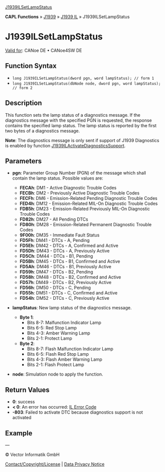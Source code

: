 [J1939ILSetLampStatus](../../../../../../CANoeDEFamily.htm#Topics/CAPLFunctions/J1939/J1939InteractionLayer/Functions/CAPLfunctionJ1939ILSetLampStatus.md)

**CAPL Functions** » [J1939](../../CAPLfunctionsJ1939StartPage.md) » [J1939 IL](../CAPLfunctionsJ1939ILOverview.md) » J1939ILSetLampStatus

# J1939ILSetLampStatus

[Valid for](../../../../Shared/FeatureAvailability.md): CANoe DE • CANoe4SW DE

## Function Syntax

- `long J1939ILSetLampStatus(dword pgn, word lampStatus); // form 1`
- `long J1939ILSetLampStatus(dbNode node, dword pgn, word lampStatus); // form 2`

## Description

This function sets the lamp status of a diagnostics message. If the diagnostics message with the specified PGN is requested, the response contains the specified lamp status. The lamp status is reported by the first two bytes of a diagnostics message.

**Note**: The diagnostics message is only sent if support of J1939 Diagnostics is enabled by function [J1939ILActivateDiagnosticsSupport](CAPLfunctionJ1939ILActivateDiagnosticsSupport.md).

## Parameters

- **pgn**: Parameter Group Number (PGN) of the message which shall contain the lamp status. Possible values are:
  - **FECAh**: DM1 - Active Diagnostic Trouble Codes
  - **FECBh**: DM2 - Previously Active Diagnostic Trouble Codes
  - **FECFh**: DM6 - Emission-Related Pending Diagnostic Trouble Codes
  - **FED4h**: DM12 - Emission-Related MIL-On Diagnostic Trouble Codes
  - **FDB5h**: DM23 - Emission-Related Previously MIL-On Diagnostic Trouble Codes
  - **FD82h**: DM27 - All Pending DTCs
  - **FD80h**: DM28 - Emission-Related Permanent Diagnostic Trouble Codes
  - **9F00h**: DM35 - Immediate Fault Status
  - **FD5Fh**: DM41 - DTCs - A, Pending
  - **FD5Eh**: DM42 - DTCs - A, Confirmed and Active
  - **FD5Dh**: DM43 - DTCs - A, Previously Active
  - **FD5Ch**: DM44 - DTCs - B1, Pending
  - **FD5Bh**: DM45 - DTCs - B1, Confirmed and Active
  - **FD5Ah**: DM46 - DTCs - B1, Previously Active
  - **FD59h**: DM47 - DTCs - B2, Pending
  - **FD58h**: DM48 - DTCs - B2, Confirmed and Active
  - **FD57h**: DM49 - DTCs - B2, Previously Active
  - **FD56h**: DM50 - DTCs - C, Pending
  - **FD55h**: DM51 - DTCs - C, Confirmed and Active
  - **FD54h**: DM52 - DTCs - C, Previously Active

- **lampStatus**: New lamp status of the diagnostics message.
  - **Byte 1**:
    - Bits 8-7: Malfunction Indicator Lamp
    - Bits 6-5: Red Stop Lamp
    - Bits 4-3: Amber Warning Lamp
    - Bits 2-1: Protect Lamp
  - **Byte 2**:
    - Bits 8-7: Flash Malfunction Indicator Lamp
    - Bits 6-5: Flash Red Stop Lamp
    - Bits 4-3: Flash Amber Warning Lamp
    - Bits 2-1: Flash Protect Lamp

- **node**: Simulation node to apply the function.

## Return Values

- **0**: success
- **< 0**: An error has occurred: [IL Error Code](../../../CAPLfunctionsISOj1939ErrorCodes.md)
- **-803**: Failed to activate DTC because diagnostics support is not activated

## Example

—

© Vector Informatik GmbH

[Contact/Copyright/License](../../../../Shared/ContactCopyrightLicense.md) | [Data Privacy Notice](https://www.vector.com/int/en/company/get-info/privacy-policy/)
